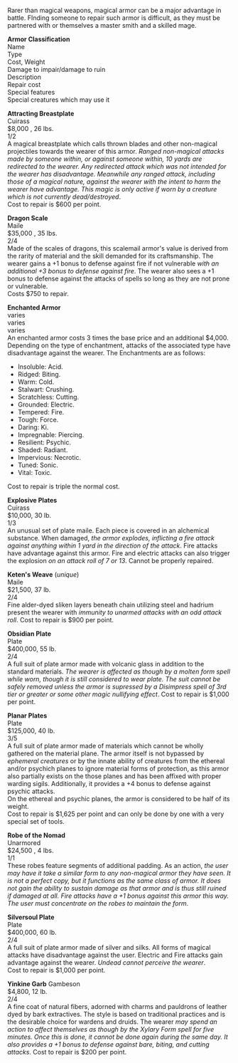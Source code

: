 Rarer than magical weapons, magical armor can be a major advantage in battle. FInding someone to repair such armor is difficult, as they must be partnered with or themselves a master smith and a skilled mage.

**Armor Classification**  
Name  
Type  
Cost, Weight  
Damage to impair/damage to ruin  
Description  
Repair cost  
Special features  
Special creatures which may use it

**Attracting Breastplate**  
Cuirass  
$8,000 , 26 lbs.  
1/2  
A magical breastplate which calls thrown blades and other non-magical projectiles towards the wearer of this armor. *Ranged non-magical attacks made by someone within, or against someone within, 10 yards are redirected to the wearer. Any redirected attack which was not intended for the wearer has disadvantage. Meanwhile any ranged attack, including those of a magical nature, against the wearer with the intent to harm the wearer have advantage. This magic is only active if worn by a creature which is not currently dead/destroyed*.  
Cost to repair is $600 per point.

**Dragon Scale**  
Maile  
$35,000 , 35 lbs.  
2/4  
Made of the scales of dragons, this scalemail armor's value is derived from the rarity of material and the skill demanded for its craftsmanship. The wearer gains a +1 bonus to defense against fire if not vulnerable *with an additional +3 bonus to defense against fire*. The wearer also sees a +1 bonus to defense against the attacks of spells so long as they are not prone or vulnerable.  
Costs $750 to repair.

**Enchanted Armor**  
varies  
varies  
varies  
An enchanted armor costs 3 times the base price and an additional $4,000. Depending on the type of enchantment, attacks of the associated type have disadvantage against the wearer. The Enchantments are as follows:  
* Insoluble: Acid.
* Ridged: Biting.
* Warm: Cold.
* Stalwart: Crushing.
* Scratchless: Cutting.
* Grounded: Electric.
* Tempered: Fire.
* Tough: Force.
* Daring: Ki.
* Impregnable: Piercing.
* Resilient: Psychic.
* Shaded: Radiant.
* Impervious: Necrotic.
* Tuned: Sonic.
* Vital: Toxic.

Cost to repair is triple the normal cost.

**Explosive Plates**  
Cuirass  
$10,000, 30 lb.  
1/3  
An unusual set of plate maile. Each piece is covered in an alchemical substance. When damaged, *the armor explodes, inflicting a fire attack against anything within 1 yard in the direction of the attack*. Fire attacks have advantage against this armor. Fire and electric attacks can also trigger the explosion *on an attack roll of 7 or 13*. Cannot be properly repaired.

**Keten's Weave** (*unique*)  
Maile  
$21,500, 37 lb.  
2/4  
Fine alder-dyed sliken layers beneath chain utilizing steel and hadrium present the wearer with *immunity to unarmed attacks with an odd attack roll*. 
Cost to repair is $900 per point.  

**Obsidian Plate**  
Plate  
$400,000, 55 lb.  
2/4  
A full suit of plate armor made with volcanic glass in addition to the standard materials. *The wearer is affected as though by a molten form spell while worn, though it is still considered to wear plate. The suit cannot be safely removed unless the armor is supressed by a Disimpress spell of 3rd tier or greater or some other magic nullifying effect*.
Cost to repair is $1,000 per point.

**Planar Plates**  
Plate  
$125,000, 40 lb.  
3/5  
A full suit of plate armor made of materials which cannot be wholly gathered on the material plane. The armor itself is not bypassed by *ephemeral creatures* or by the innate ability of creatures from the ethereal and/or psychich planes to ignore material forms of protection, as this armor also partially exists on the those planes and has been affixed with proper warding sigils. Additionally, it provides a +4 bonus to defense against psychic attacks.  
On the ethereal and psychic planes, the armor is considered to be half of its weight.  
Cost to repair is $1,625 per point and can only be done by one with a very special set of tools.

**Robe of the Nomad**  
Unarmored  
$24,500 , 4 lbs.  
1/1  
These robes feature segments of additional padding. As an action, *the user may have it take a similar form to any non-magical armor they have seen. It is not a perfect copy, but it functions as the same class of armor. It does not gain the ability to sustain damage as that armor and is thus still ruined if damaged at all. Fire attacks have a +1 bonus against this armor this way. The user must concentrate on the robes to maintain the form*.

**Silversoul Plate**  
Plate  
$400,000, 60 lb.  
2/4  
A full suit of plate armor made of silver and silks. All forms of magical attacks have disadvantage against the user. Electric and Fire attacks gain advantage against the wearer. *Undead cannot perceive the wearer*.  
Cost to repair is $1,000 per point.

**Yinkine Garb**
Gambeson  
$4,800, 12 lb.  
2/4  
A fine coat of natural fibers, adorned with charms and pauldrons of leather dyed by bark extractives. The style is based on traditional practices and is the desirable choice for wardens and druids. The wearer *may spend an action to affect themselves as though by the Xylary Form spell for five minutes. Once this is done, it cannot be done again during the same day. It also provides a +1 bonus to defense against bare, biting, and cutting attacks*.
Cost to repair is $200 per point.  

